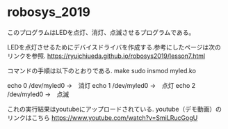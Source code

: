 # robosys_2019

このプログラムはLEDを点灯、消灯、点滅させるプログラムである。

LEDを点灯させるためにデバイスドライバを作成する.参考にしたページは次のリンクを参照.
https://ryuichiueda.github.io/robosys2019/lesson7.html

コマンドの手順は以下のとおりである.
make
sudo insmod myled.ko


echo 0 /dev/myled0 →　消灯
echo 1 /dev/myled0 →　点灯
echo 2 /dev/myled0 →　点滅

これの実行結果はyoutubeにアップロードされている.
youtube（デモ動画）のリンクはこちら
https://www.youtube.com/watch?v=SmiLRucGogU


